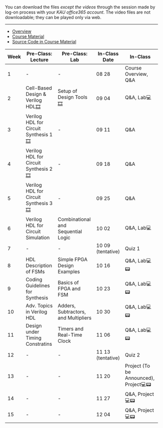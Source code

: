 You can download the files *except the videos* through the session made by log-on process with your *KAU office365 account*. The video files are not downloadable; they can be played only via web.
***
* [Overview](https://kau365-my.sharepoint.com/:p:/g/personal/taehwan_kim_kau_ac_kr/ETfSD20h-3RBqt8p9M29yoUBFG4DSletBy-pU2uXr-oNIg?e=hhCrov)
* [Course Material](https://kau365-my.sharepoint.com/:b:/g/personal/taehwan_kim_kau_ac_kr/ESJwkYoiDM9Jm4jI5nlJBqoBdbZS-Cxu1j-0NhyA9qx7vQ?e=ki1gy0)
* [Source Code in Course Material](https://kau365-my.sharepoint.com/:u:/g/personal/taehwan_kim_kau_ac_kr/EcDQTJm_ZhlHjWM0hqHqFlkB2iQzqOf84AXpBNYScRb2fQ?e=ty4u4T)

| Week | Pre-Class: Lecture                    | Pre-Class: Lab                        | In-Class Date | In-Class                      |
|------|---------------------------------------|---------------------------------------|---------------|-------------------------------|
|  1   | -                                     | -                                     | 08 28         | Course Overview, Q&A          |
|  2   | Cell-Based Design & Verilog HDL[🎞️](https://kau365-my.sharepoint.com/:v:/g/personal/taehwan_kim_kau_ac_kr/EVktrdLCzntLpD0GEZe9aaABexyeNIhB3Qn35PbjdXadDw?e=LY7X98)      | Setup of Design Tools[🎞️](https://kau365-my.sharepoint.com/:v:/g/personal/taehwan_kim_kau_ac_kr/EQxC4vXxdAhIkwjNZ814gS4BXUEXRxVA3NkrfD8DgW9plw?e=TCrCWv)                   | 09 04         | Q&A, Lab💻                      |
|  3   | Verilog HDL for Circuit Synthesis 1[🎞️](https://kau365-my.sharepoint.com/:v:/g/personal/taehwan_kim_kau_ac_kr/EUhHRmaHSQJAo36BE0yXERMBkJnqV6WdtTjKbQxLkzI69A?e=OA0Jbp)       | -                                     | 09 11         | Q&A                      |
|  4   | Verilog HDL for Circuit Synthesis 2[🎞️](https://kau365-my.sharepoint.com/:v:/g/personal/taehwan_kim_kau_ac_kr/Ec-8wK_qWvRGo5VEkYvDuDsBMC9ibYz2EFevTEV7w2nKSw?e=hS7SOd)       | -                                     | 09 18         | Q&A                      |
|  5   | Verilog HDL for Circuit Synthesis 3[🎞️](https://kau365-my.sharepoint.com/:v:/g/personal/taehwan_kim_kau_ac_kr/ETUb9PDerpZHvU1_Nz7Z4e4BkwxoXEaDplRCkodywiA4tQ?e=FjW5hq)       | -                                     | 09 25         | Q&A                      |
|  6   | Verilog HDL for Circuit Simulation       | Combinational and Sequential Logic                                     | 10 02         | Q&A, Lab💻                      |
|  7   | -                                      | -                                     | 10 09 (tentative)         | Quiz 1                      |
|  8   | HDL Description of FSMs       | Simple FPGA Design Examples                                     | 10 16         | Q&A, Lab💻📟                      |
|  9   | Coding Guidelines for Synthesis       | Basics of FPGA and FSM                                     | 10 23         | Q&A, Lab💻📟                      |
|  10   | Adv. Topics in Verilog HDL       | Adders, Subtractors, and Multipliers                                     | 10 30         | Q&A, Lab💻📟                      |
|  11   | Design under Timing Constratins       | Timers and Real-Time Clock                                     | 11 06         | Q&A, Lab💻📟                      |
|  12   | -                                    | -                                     | 11 13 (tentative)         | Quiz 2                      |
|  13   | -                                    | -                                     | 11 20         | Project (To be Announced), Project💻📟                      |
|  14   | -                                    | -                                     | 11 27         | Q&A, Project💻📟                      |
|  15   | -                                    | -                                     | 12 04         | Q&A, Project💻📟                      |
